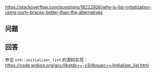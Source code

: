 <https://stackoverflow.com/questions/18222926/why-is-list-initialization-using-curly-braces-better-than-the-alternatives>

## 问题



## 回答

参见 `std::initializer_list` 的源码实现：<https://code.woboq.org/gcc/libstdc++-v3/libsupc++/initializer_list.html>
